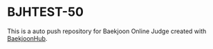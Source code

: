 # BJHTEST-50
This is a auto push repository for Baekjoon Online Judge created with [BaekjoonHub](https://github.com/BaekjoonHub/BaekjoonHub).
